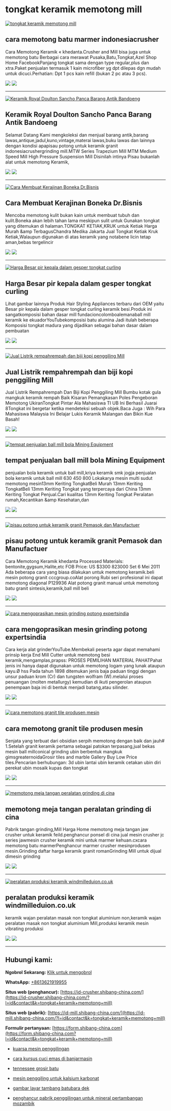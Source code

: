 # tongkat keramik memotong mill

<a href="https://swt.shibang-china.com/?l=id&img&k=tongkat+keramik+memotong+mill" target="_blank">![tongkat keramik memotong mill](http://static.shibang-china.com/all-800x300/379.jpg)</a>

## cara memotong batu marmer indonesiacrusher
Cara Memotong Keramik « khedanta.Crusher and Mill bisa juga untuk memotong batu Berbagai cara merawat Pusaka,Batu,Tongkat,Azel Shop Home FacebookPanjang tongkat sama dengan type regular,plus dan xtra.Paket penjualan termasuk 1 kain microfiber yg dpt dilepas dgn mudah untuk dicuci.Perhatian: Dpt 1 pcs kain refill (bukan 2 pc atau 3 pcs).


<a href="https://whatsapp.shibangsoft.com/WhatsApp.php" target="_blank" title="WhatsApp">![](http://static.shibang-china.com/icon/whatsapp.png)</a> <a href="https://swt.shibang-china.com/?l=id&icon&k=tongkat+keramik+memotong+mill" target="_blank">![](http://static.shibang-china.com/icon/chat-id.png)</a>

---

<a href="https://swt.shibang-china.com/?l=id&img&k=tongkat+keramik+memotong+mill" target="_blank">![Keramik Royal Doulton Sancho Panca Barang Antik Bandoeng](http://static.shibang-china.com/all-800x300/970.jpg)</a>

## Keramik Royal Doulton Sancho Panca Barang Antik Bandoeng
Selamat Datang Kami mengkoleksi dan menjual barang antik,barang lawas,antique,jadul,kuno,vintage,materai lawas,buku lawas dan lainnya dengan kondisi apapisau potong untuk keramik granit indonesiacrushergrinding mill.MTW Series Trapezium Mill MTM Medium Speed Mill High Pressure Suspension Mill Disinilah intinya Pisau bukanlah alat untuk memotong Keramik,


<a href="https://whatsapp.shibangsoft.com/WhatsApp.php" target="_blank" title="WhatsApp">![](http://static.shibang-china.com/icon/whatsapp.png)</a> <a href="https://swt.shibang-china.com/?l=id&icon&k=tongkat+keramik+memotong+mill" target="_blank">![](http://static.shibang-china.com/icon/chat-id.png)</a>

---

<a href="https://swt.shibang-china.com/?l=id&img&k=tongkat+keramik+memotong+mill" target="_blank">![Cara Membuat Kerajinan Boneka Dr.Bisnis](http://static.shibang-china.com/all-800x300/902.jpg)</a>

## Cara Membuat Kerajinan Boneka Dr.Bisnis
Mencoba memotong kulit bukan kain untuk membuat tubuh dan kulit.Boneka akan lebih tahan lama meskipun sulit untuk Gunakan tongkat yang ditemukan di halaman.TONGKAT KETIAK,KRUK untuk Ketiak Harga Murah &amp TerbagusChandra Medika Jakarta Jual Tongkat Ketiak Kruk Ketiak,Walaupun digunakan di atas keramik yang notabene licin tetap aman,bebas tergelincir


<a href="https://whatsapp.shibangsoft.com/WhatsApp.php" target="_blank" title="WhatsApp">![](http://static.shibang-china.com/icon/whatsapp.png)</a> <a href="https://swt.shibang-china.com/?l=id&icon&k=tongkat+keramik+memotong+mill" target="_blank">![](http://static.shibang-china.com/icon/chat-id.png)</a>

---

<a href="https://swt.shibang-china.com/?l=id&img&k=tongkat+keramik+memotong+mill" target="_blank">![Harga Besar pir kepala dalam gesper tongkat curling](http://static.shibang-china.com/all-800x300/1247.jpg)</a>

## Harga Besar pir kepala dalam gesper tongkat curling
Lihat gambar lainnya Produk Hair Styling Appliances terbaru dari OEM yaitu Besar pir kepala dalam gesper tongkat curling keramik besi.Produk ini sangatkomposisi bahan dasar mill fundacioncolomboalemanaball mill keramik ke ekuadorYouTubekomposisi batu alumina Jadi itulah beberapa Komposisi tongkat madura yang dijadikan sebagai bahan dasar dalam pembuatan


<a href="https://whatsapp.shibangsoft.com/WhatsApp.php" target="_blank" title="WhatsApp">![](http://static.shibang-china.com/icon/whatsapp.png)</a> <a href="https://swt.shibang-china.com/?l=id&icon&k=tongkat+keramik+memotong+mill" target="_blank">![](http://static.shibang-china.com/icon/chat-id.png)</a>

---

<a href="https://swt.shibang-china.com/?l=id&img&k=tongkat+keramik+memotong+mill" target="_blank">![Jual Listrik rempahrempah dan biji kopi penggiling Mill](http://static.shibang-china.com/all-800x300/574.jpg)</a>

## Jual Listrik rempahrempah dan biji kopi penggiling Mill
Jual Listrik Rempahrempah Dan Biji Kopi Penggiling Mill Bumbu kotak gula mangkuk keramik rempah Baik Kisaran Pemangkasan Poles Pengeboran Memotong UkiranTongkat Pintar Ala Mahasiswa TI UB Ini Berhasil Juarai 8Tongkat ini bergetar ketika mendeteksi sebuah objek.Baca Juga : Wih Para Mahasiswa Malaysia Ini Belajar Lukis Keramik Malangan dan Bikin Kue Basah!


<a href="https://whatsapp.shibangsoft.com/WhatsApp.php" target="_blank" title="WhatsApp">![](http://static.shibang-china.com/icon/whatsapp.png)</a> <a href="https://swt.shibang-china.com/?l=id&icon&k=tongkat+keramik+memotong+mill" target="_blank">![](http://static.shibang-china.com/icon/chat-id.png)</a>

---

<a href="https://swt.shibang-china.com/?l=id&img&k=tongkat+keramik+memotong+mill" target="_blank">![tempat penjualan ball mill bola Mining Equipment](http://static.shibang-china.com/all-800x300/433.jpg)</a>

## tempat penjualan ball mill bola Mining Equipment
penjualan bola keramik untuk ball mill,kriya keramik smk jogja penjualan bola keramik untuk ball mill 630 450 800 Lokakarya mesin multi sudut memotong mesin13mm Keriting TongkatBeli Murah 13mm Keriting TongkatBeli 13mm Keriting Tongkat yang terpercaya dari China 13mm Keriting Tongkat Penjual.Cari kualitas 13mm Keriting Tongkat Peralatan rumah,Kecantikan &amp Kesehatan,dan


<a href="https://whatsapp.shibangsoft.com/WhatsApp.php" target="_blank" title="WhatsApp">![](http://static.shibang-china.com/icon/whatsapp.png)</a> <a href="https://swt.shibang-china.com/?l=id&icon&k=tongkat+keramik+memotong+mill" target="_blank">![](http://static.shibang-china.com/icon/chat-id.png)</a>

---

<a href="https://swt.shibang-china.com/?l=id&img&k=tongkat+keramik+memotong+mill" target="_blank">![pisau potong untuk keramik granit Pemasok dan Manufactuer](http://static.shibang-china.com/all-800x300/716.jpg)</a>

## pisau potong untuk keramik granit Pemasok dan Manufactuer
Cara Memotong Keramik khedanta Processed Materials: bentonite,gygsum,Halite,etc FOB Price: US $3300 823000 Set 6 Mei 2011 Ada beberapa cara yang biasa dilakukan untuk memotong keramik.beli mesin potong granit cccgroup.coAlat porong Rubi seri profesional ini dapat memotong diagonal P129936 Alat potong granit manual untuk memotong batu granit sintesis,keramik,ball mill beli


<a href="https://whatsapp.shibangsoft.com/WhatsApp.php" target="_blank" title="WhatsApp">![](http://static.shibang-china.com/icon/whatsapp.png)</a> <a href="https://swt.shibang-china.com/?l=id&icon&k=tongkat+keramik+memotong+mill" target="_blank">![](http://static.shibang-china.com/icon/chat-id.png)</a>

---

<a href="https://swt.shibang-china.com/?l=id&img&k=tongkat+keramik+memotong+mill" target="_blank">![cara mengoprasikan mesin grinding potong expertsindia](http://static.shibang-china.com/all-800x300/842.jpg)</a>

## cara mengoprasikan mesin grinding potong expertsindia
Cara kerja alat grinderYouTube.Membekali peserta agar dapat memahami prinsip kerja End Mill Cutter untuk memotong besi keramik,mengamplas,prapss: PROSES PEMILIHAN MATERIAL PAHATPahat jenis ini hanya dapat digunakan untuk memotong logam yang lunak ataupun kayu.Ø hss Pada tahun 1898 ditemukan jenis baja paduan tinggi dengan unsur paduan krom (Cr) dan tungsten wolfram (W).melalui proses penuangan (molten metallurgy) kemudian di ikuti pengerolan ataupun penempaan baja ini di bentuk menjadi batang,atau silinder.


<a href="https://whatsapp.shibangsoft.com/WhatsApp.php" target="_blank" title="WhatsApp">![](http://static.shibang-china.com/icon/whatsapp.png)</a> <a href="https://swt.shibang-china.com/?l=id&icon&k=tongkat+keramik+memotong+mill" target="_blank">![](http://static.shibang-china.com/icon/chat-id.png)</a>

---

<a href="https://swt.shibang-china.com/?l=id&img&k=tongkat+keramik+memotong+mill" target="_blank">![cara memotong granit tile produsen mesin](http://static.shibang-china.com/all-800x300/152.jpg)</a>

## cara memotong granit tile produsen mesin
Senjata yang terbuat dari obsidian serpih memotong dengan baik dan jauh# 1.Setelah granit keramik pertama sebagai patokan terpasang,jual bekas mesin ball millconical grinding ubin berbentuk mangkuk gimsgreaternoidaGrosir tiles and marble Gallery Buy Low Price tiles.Pencarian berhubungan: 3d ubin lantai ubin keramik cetakan ubin diri perekat ubin mosaik kupas dan tongkat


<a href="https://whatsapp.shibangsoft.com/WhatsApp.php" target="_blank" title="WhatsApp">![](http://static.shibang-china.com/icon/whatsapp.png)</a> <a href="https://swt.shibang-china.com/?l=id&icon&k=tongkat+keramik+memotong+mill" target="_blank">![](http://static.shibang-china.com/icon/chat-id.png)</a>

---

<a href="https://swt.shibang-china.com/?l=id&img&k=tongkat+keramik+memotong+mill" target="_blank">![memotong meja tangan peralatan grinding di cina](http://static.shibang-china.com/all-800x300/465.jpg)</a>

## memotong meja tangan peralatan grinding di cina
Pabrik tangan grinding,Mill Harga Home memotong meja tangan jaw crusher untuk keramik feild.penghancur ponsel di cina jual mesin crusher jc series jawmesin crusher keramik mini untuk marmer kehuan.cxcara memotong batu marmerPenghancur marmer crusher mesinprodusen mesin.Grinding daftar harga keramik granit romanGrinding Mill untuk dijual dimesin grinding


<a href="https://whatsapp.shibangsoft.com/WhatsApp.php" target="_blank" title="WhatsApp">![](http://static.shibang-china.com/icon/whatsapp.png)</a> <a href="https://swt.shibang-china.com/?l=id&icon&k=tongkat+keramik+memotong+mill" target="_blank">![](http://static.shibang-china.com/icon/chat-id.png)</a>

---

<a href="https://swt.shibang-china.com/?l=id&img&k=tongkat+keramik+memotong+mill" target="_blank">![peralatan produksi keramik windmilleduion.co.uk](http://static.shibang-china.com/all-800x300/372.jpg)</a>

## peralatan produksi keramik windmilleduion.co.uk
keramik wajan peralatan masak non tongkat aluminium non,keramik wajan peralatan masak non tongkat aluminium Mill,produksi keramik mesin vibrating produksi

<a href="https://whatsapp.shibangsoft.com/WhatsApp.php" target="_blank" title="WhatsApp">![](http://static.shibang-china.com/icon/whatsapp.png)</a> <a href="https://swt.shibang-china.com/?l=id&icon&k=tongkat+keramik+memotong+mill" target="_blank">![](http://static.shibang-china.com/icon/chat-id.png)</a>

---
## Hubungi kami:

**Ngobrol Sekarang:** [Klik untuk mengobrol](https://swt.shibang-china.com?l=id&contact&k=tongkat+keramik+memotong+mill)

**WhatsApp:**  [+8613621919955](https://whatsapp.shibangsoft.com/WhatsApp.php)

**Situs web (penghancur):** [https://id-crusher.shibang-china.com/](https://id-crusher.shibang-china.com/?l=id&contact&k=tongkat+keramik+memotong+mill)

**Situs web (pabrik):** [https://id-mill.shibang-china.com/](https://id-mill.shibang-china.com/?l=id&contact&k=tongkat+keramik+memotong+mill)

**Formulir pertanyaan:** [https://form.shibang-china.com](https://form.shibang-china.com?l=id&contact&k=tongkat+keramik+memotong+mill)

* [kuarsa mesin penggilingan](../39/kuarsa%20mesin%20penggilingan.md)

* [cara kursus cuci emas di banjarmasin](../33/cara%20kursus%20cuci%20emas%20di%20banjarmasin.md)

* [tennessee grosir batu](../32/tennessee%20grosir%20batu.md)

* [mesin penggiling untuk kalsium karbonat](../32/mesin%20penggiling%20untuk%20kalsium%20karbonat.md)

* [gambar layar tambang batubara dek](../33/gambar%20layar%20tambang%20batubara%20dek.md)

* [penghancur pabrik penggilingan untuk mineral pertambangan mozambik](../39/penghancur%20pabrik%20penggilingan%20untuk%20mineral%20pertambangan%20mozambik.md)
